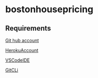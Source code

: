 # bostonhousepricing
## Requirements
[Git hub account](https://github.com)

[HerokuAccount](https//heroku.com)

[VSCodeIDE](https://code.visualstudio.com/)

[GitCLi](https://git-scm.com/book/en/v2/Getting-Started-The-Command-Line)